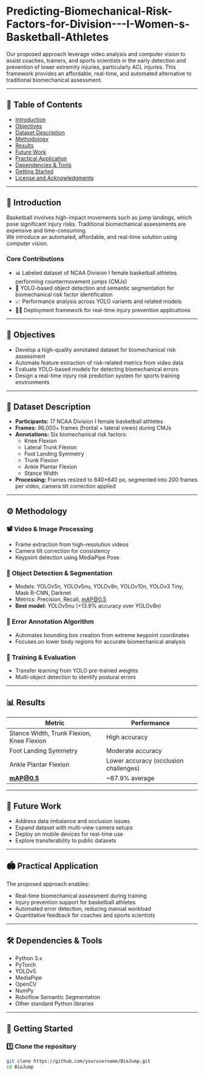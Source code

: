# Predicting-Biomechanical-Risk-Factors-for-Division---I-Women-s-Basketball-Athletes

Our proposed approach leverage video analysis and computer vision to assist coaches, trainers, and sports scientists in the early detection and prevention of lower extremity injuries, particularly ACL injuries. This framework provides an affordable, real-time, and automated alternative to traditional biomechanical assessment.

---

## 📌 Table of Contents
- [Introduction](#introduction)
- [Objectives](#objectives)
- [Dataset Description](#dataset-description)
- [Methodology](#methodology)
- [Results](#results)
- [Future Work](#future-work)
- [Practical Application](#practical-application)
- [Dependencies & Tools](#dependencies--tools)
- [Getting Started](#getting-started)
- [License and Acknowledgments](#license-and-acknowledgments)

---

## 📖 Introduction

Basketball involves high-impact movements such as jump landings, which pose significant injury risks. Traditional biomechanical assessments are expensive and time-consuming.  
We introduce an automated, affordable, and real-time solution using computer vision.

### Core Contributions

- 📊 Labeled dataset of NCAA Division I female basketball athletes performing countermovement jumps (CMJs)
- 🎯 YOLO-based object detection and semantic segmentation for biomechanical risk factor identification
- 📈 Performance analysis across YOLO variants and related models
- 🏃‍♀️ Deployment framework for real-time injury prevention applications

---

## 🎯 Objectives

- Develop a high-quality annotated dataset for biomechanical risk assessment
- Automate feature extraction of risk-related metrics from video data
- Evaluate YOLO-based models for detecting biomechanical errors
- Design a real-time injury risk prediction system for sports training environments

---

## 📂 Dataset Description

- **Participants:** 17 NCAA Division I female basketball athletes  
- **Frames:** 86,000+ frames (frontal + lateral views) during CMJs  
- **Annotations:** Six biomechanical risk factors:  
  - Knee Flexion  
  - Lateral Trunk Flexion  
  - Foot Landing Symmetry  
  - Trunk Flexion  
  - Ankle Plantar Flexion  
  - Stance Width  
- **Processing:** Frames resized to 640×640 px, segmented into 200 frames per video, camera tilt correction applied  

---

## ⚙️ Methodology

### 📽 Video & Image Processing
- Frame extraction from high-resolution videos
- Camera tilt correction for consistency
- Keypoint detection using MediaPipe Pose

### 🧠 Object Detection & Segmentation
- Models: YOLOv5n, YOLOv5nu, YOLOv8n, YOLOv10n, YOLOv3 Tiny, Mask R-CNN, Darknet
- Metrics: Precision, Recall, mAP@0.5  
- **Best model:** YOLOv5nu (+13.9% accuracy over YOLOv8n)

### 📝 Error Annotation Algorithm
- Automates bounding box creation from extreme keypoint coordinates
- Focuses on lower body regions for accurate biomechanical analysis

### 🔧 Training & Evaluation
- Transfer learning from YOLO pre-trained weights
- Multi-object detection to identify postural errors

---

## 📊 Results

| Metric | Performance |
|---------|-------------|
| Stance Width, Trunk Flexion, Knee Flexion | High accuracy |
| Foot Landing Symmetry | Moderate accuracy |
| Ankle Plantar Flexion | Lower accuracy (occlusion challenges) |
| **mAP@0.5** | ~87.9% average |

---

## 🔮 Future Work

- Address data imbalance and occlusion issues
- Expand dataset with multi-view camera setups
- Deploy on mobile devices for real-time use
- Explore transferability to public datasets

---

## 🏟 Practical Application

The proposed approach enables:
- Real-time biomechanical assessment during training
- Injury prevention support for basketball athletes
- Automated error detection, reducing manual workload
- Quantitative feedback for coaches and sports scientists

---

## 🛠 Dependencies & Tools

- Python 3.x  
- PyTorch  
- YOLOv5  
- MediaPipe  
- OpenCV  
- NumPy  
- Roboflow Semantic Segmentation  
- Other standard Python libraries  

---

## 🚀 Getting Started

### 1️⃣ Clone the repository
```bash
git clone https://github.com/yourusername/BioJump.git
cd BioJump
